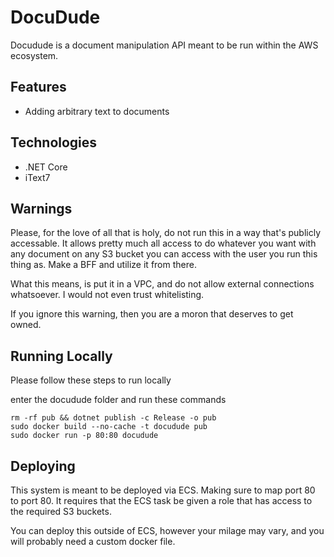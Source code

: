 # DocuDude

Docudude is a document manipulation API meant to be run within the AWS ecosystem.

## Features

* Adding arbitrary text to documents

## Technologies

* .NET Core
* iText7

## Warnings

Please, for the love of all that is holy, do not run this in a way that's publicly accessable. It allows pretty much all access to do whatever you want with any document on any S3 bucket you can access with the user you run this thing as. Make a BFF and utilize it from there. 

What this means, is put it in a VPC, and do not allow external connections whatsoever. I would not even trust whitelisting.

If you ignore this warning, then you are a moron that deserves to get owned.

## Running Locally

Please follow these steps to run locally

enter the docudude folder and run these commands
```
rm -rf pub && dotnet publish -c Release -o pub
sudo docker build --no-cache -t docudude pub
sudo docker run -p 80:80 docudude
```


## Deploying

This system is meant to be deployed via ECS. Making sure to map port 80 to port 80. It requires that the ECS task be given a role that has access to the required S3 buckets.

You can deploy this outside of ECS, however your milage may vary, and you will probably need a custom docker file.
